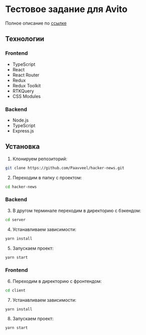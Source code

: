# Тестовое задание для Avito

Полное описание по [ссылке](https://github.com/avito-tech/internship_frontend_2022)

## Технологии

### Frontend

- TypeScript
- React
- React Router
- Redux
- Redux Toolkit
- RTKQuery
- CSS Modules

### Backend

- Node.js
- TypeScript
- Express.js

## Установка

1. Клонируем репозиторий:

```sh
git clone https://github.com/Paavveel/hacker-news.git
```

2. Переходим в папку с проектом:

```sh
cd hacker-news
```

### Backend

3. В другом терминале переходим в директорию с бэкендом:

```sh
cd server
```

4. Устанавливаем зависимости:

```sh
yarn install
```

5. Запускаем проект:

```sh
yarn start
```

### Frontend

6. Переходим в директорию с фронтендом:

```sh
cd client
```

7. Устанавливаем зависимости:

```sh
yarn install
```

8. Запускаем проект:

```sh
yarn start
```
